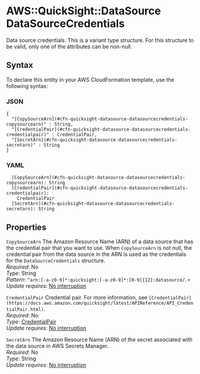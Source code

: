 # AWS::QuickSight::DataSource DataSourceCredentials<a name="aws-properties-quicksight-datasource-datasourcecredentials"></a>

Data source credentials\. This is a variant type structure\. For this structure to be valid, only one of the attributes can be non\-null\.

## Syntax<a name="aws-properties-quicksight-datasource-datasourcecredentials-syntax"></a>

To declare this entity in your AWS CloudFormation template, use the following syntax:

### JSON<a name="aws-properties-quicksight-datasource-datasourcecredentials-syntax.json"></a>

```
{
  "[CopySourceArn](#cfn-quicksight-datasource-datasourcecredentials-copysourcearn)" : String,
  "[CredentialPair](#cfn-quicksight-datasource-datasourcecredentials-credentialpair)" : CredentialPair,
  "[SecretArn](#cfn-quicksight-datasource-datasourcecredentials-secretarn)" : String
}
```

### YAML<a name="aws-properties-quicksight-datasource-datasourcecredentials-syntax.yaml"></a>

```
  [CopySourceArn](#cfn-quicksight-datasource-datasourcecredentials-copysourcearn): String
  [CredentialPair](#cfn-quicksight-datasource-datasourcecredentials-credentialpair): 
    CredentialPair
  [SecretArn](#cfn-quicksight-datasource-datasourcecredentials-secretarn): String
```

## Properties<a name="aws-properties-quicksight-datasource-datasourcecredentials-properties"></a>

`CopySourceArn`  <a name="cfn-quicksight-datasource-datasourcecredentials-copysourcearn"></a>
The Amazon Resource Name \(ARN\) of a data source that has the credential pair that you want to use\. When `CopySourceArn` is not null, the credential pair from the data source in the ARN is used as the credentials for the `DataSourceCredentials` structure\.  
*Required*: No  
*Type*: String  
*Pattern*: `^arn:[-a-z0-9]*:quicksight:[-a-z0-9]*:[0-9]{12}:datasource/.+`  
*Update requires*: [No interruption](https://docs.aws.amazon.com/AWSCloudFormation/latest/UserGuide/using-cfn-updating-stacks-update-behaviors.html#update-no-interrupt)

`CredentialPair`  <a name="cfn-quicksight-datasource-datasourcecredentials-credentialpair"></a>
Credential pair\. For more information, see ` [CredentialPair](https://docs.aws.amazon.com/quicksight/latest/APIReference/API_CredentialPair.html) `\.  
*Required*: No  
*Type*: [CredentialPair](aws-properties-quicksight-datasource-credentialpair.md)  
*Update requires*: [No interruption](https://docs.aws.amazon.com/AWSCloudFormation/latest/UserGuide/using-cfn-updating-stacks-update-behaviors.html#update-no-interrupt)

`SecretArn`  <a name="cfn-quicksight-datasource-datasourcecredentials-secretarn"></a>
The Amazon Resource Name \(ARN\) of the secret associated with the data source in AWS Secrets Manager\.  
*Required*: No  
*Type*: String  
*Update requires*: [No interruption](https://docs.aws.amazon.com/AWSCloudFormation/latest/UserGuide/using-cfn-updating-stacks-update-behaviors.html#update-no-interrupt)